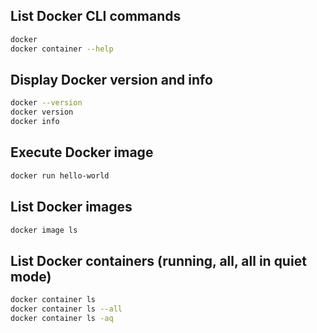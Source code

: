 ## List Docker CLI commands
```bash
docker
docker container --help
```

## Display Docker version and info
```bash
docker --version
docker version
docker info
```

## Execute Docker image
```bash
docker run hello-world
```

## List Docker images
```bash
docker image ls
```

## List Docker containers (running, all, all in quiet mode)
```bash
docker container ls
docker container ls --all
docker container ls -aq
```
